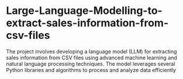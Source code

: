 # Large-Language-Modelling-to-extract-sales-information-from-csv-files
 The project involves developing a language model (LLM) for extracting sales information from CSV files using advanced machine learning and natural language processing techniques. The model leverages several Python libraries and algorithms to process and analyze data efficiently
